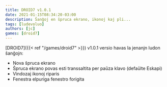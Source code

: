 ```yaml
---
title: DROID7 v1.0.1
date: 2021-01-15T08:34:20-03:00
description: Ŝanĝoj en ŝpruca ekrano, ikonoj kaj pli...
tags: [ludevoluo]
authors: [jc]
games: [droid7]
---
```


[DROID7]({{< ref "/games/droid7" >}}) v1.0.1 versio havas la jenanjn ludon ŝanĝojn:

-   Nova ŝpruca ekrano
-   Ŝpruca ekrano povas esti transsaltita per paŭza klavo (defaŭlte Eskapi)
-   Vindozaj ikonoj riparis
-   Fenestra elpuriga fenestro forigita
